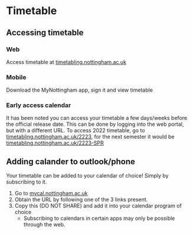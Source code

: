 # Timetable

## Accessing timetable
### Web
Access timetable at [timetabling.nottingham.ac.uk](https://timetabling.nottingham.ac.uk/2223)
### Mobile
Download the MyNottingham app, sign it and view timetable
### Early access calendar
It has been noted you can access your timetable a few days/weeks before the official release date. This can be done by logging into the web portal, but with a different URL. To access 2022 timetable, go to [timetabling.nottingham.ac.uk/2223](https://timetabling.nottingham.ac.uk/2223), for the next semester it would be [timetabling.nottingham.ac.uk/2223-SPR](https://timetabling.nottingham.ac.uk/2223-SPR)

## Adding calander to outlook/phone
Your timetable can be added to your calendar of choice! Simply by subscribing to it.
1. Go to [mycal.nottingham.ac.uk](https://mycal.nottingham.ac.uk/login)
2. Obtain the URL by following one of the 3 links present.
3. Copy this (DO NOT SHARE) and add it into your calendar program of choice
	- Subscribing to calendars in certain apps may only be possible through the web.